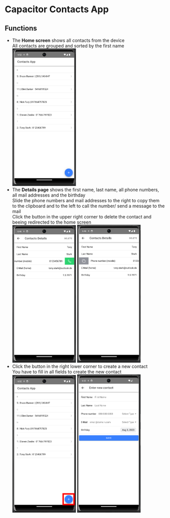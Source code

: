 # Capacitor Contacts App

## Functions

-   The **Home screen** shows all contacts from the device <br/> All contacts are grouped and sorted by the first name <br/>
    <img src="./docuAssets/homeScreen.png" alt="homeScreen" width="200"/>
    <br/>
-   The **Details page** shows the first name, last name, all phone numbers, all mail addresses and the birthday<br/> Slide the phone numbers and mail addresses to the right to copy them to the clipboard and to the left to call the number/ send a message to the mail<br/>Click the button in the upper right corner to delete the contact and beeing redirected to the home screen<br/>
    <img src="./docuAssets/call_phoneNumber.png" alt="call_phoneNumber" width="200"/>
    <img src="./docuAssets/copy_phoneNumber.png" alt="copy_phoneNumber" width="200"/>
    <br/>
-   Click the button in the right lower corner to create a new contact<br/>You have to fill in all fields to create the new contact<br/>
    <img src="./docuAssets/newContactBtn.png" alt="newContactBtn" width="200"/>
    <img src="./docuAssets/newContact.png" alt="newContact" width="200"/>
